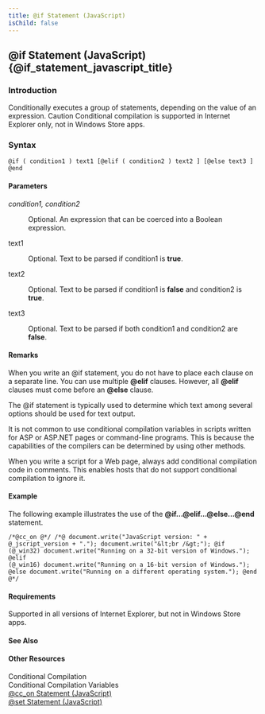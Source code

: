 ```yaml
---
title: @if Statement (JavaScript)
isChild: false
---
```


## @if Statement (JavaScript) {@if_statement_javascript_title}

### Introduction 

 Conditionally executes a group of statements, depending on the value of an expression. Caution Conditional compilation is supported in Internet Explorer only, not in Windows Store apps.

### Syntax 

```
@if ( condition1 ) text1 [@elif ( condition2 ) text2 ] [@else text3 ] @end
```

#### Parameters 

<div id="sectionSection0" class="section" name="collapseableSection" style="" expanded="true">
  <dl class="authored">
    <dt>
      <i xmlns:util="util">condition1, condition2</i>
    </dt>
    <dd>
      <p xmlns:util="util">
        Optional. An expression that can be coerced into a Boolean expression.
      </p>
    </dd>
    <dt>
      <span class="parameter" sdata="paramReference" xmlns:util="util">text1</span>
    </dt>
    <dd>
      <p xmlns:util="util">
        Optional. Text to be parsed if <span class="parameter" sdata="paramReference">condition1</span> is <b>true</b>.
      </p>
    </dd>
    <dt>
      <span class="parameter" sdata="paramReference" xmlns:util="util">text2</span>
    </dt>
    <dd>
      <p xmlns:util="util">
        Optional. Text to be parsed if <span class="parameter" sdata="paramReference">condition1</span> is <b>false</b> and <span class="parameter" sdata="paramReference">condition2</span> is
        <b>true</b>.
      </p>
    </dd>
    <dt>
      <span class="parameter" sdata="paramReference" xmlns:util="util">text3</span>
    </dt>
    <dd>
      <p xmlns:util="util">
        Optional. Text to be parsed if both <span class="parameter" sdata="paramReference">condition1</span> and <span class="parameter" sdata="paramReference">condition2</span> are <b>false</b>.
      </p>
    </dd>
  </dl>
</div>

#### Remarks 

<div id="languageReferenceRemarksSection" class="section" name="collapseableSection" style="">
  <p xmlns:util="util">
    When you write an <span sdata="langKeyword" value="@if"><span class="keyword">@if</span></span> statement, you do not have to place each clause on a separate line. You can use multiple
    <b>@elif</b> clauses. However, all <b>@elif</b> clauses must come before an <b>@else</b> clause.
  </p>
  <p xmlns:util="util">
    The <span sdata="langKeyword" value="@if"><span class="keyword">@if</span></span> statement is typically used to determine which text among several options should be used for text output.
  </p>
  <p xmlns:util="util">
    It is not common to use conditional compilation variables in scripts written for ASP or ASP.NET pages or command-line programs. This is because the capabilities of the compilers can be determined
    by using other methods.
  </p>
  <p xmlns:util="util">
    When you write a script for a Web page, always add conditional compilation code in comments. This enables hosts that do not support conditional compilation to ignore it.
  </p>
</div>

#### Example 

<p xmlns:util="util">
  The following example illustrates the use of the <b>@if...@elif&hellip;@else...@end</b> statement.
</p>

```
/*@cc_on @*/ /*@ document.write("JavaScript version: " + @_jscript_version + "."); document.write("&lt;br /&gt;"); @if (@_win32) document.write("Running on a 32-bit version of Windows."); @elif
(@_win16) document.write("Running on a 16-bit version of Windows."); @else document.write("Running on a different operating system."); @end @*/
```

#### Requirements 

<div id="requirementsTitleSection" class="section" name="collapseableSection" style="">
  <p xmlns:util="util">
    Supported in all versions of Internet Explorer, but not in Windows Store apps.
  </p>
</div>

#### See Also 

<div id="seeAlsoSection" class="section" name="collapseableSection" style="">
  <h4 class="subHeading">
    Other Resources
  </h4>
  <div class="seeAlsoStyle">
    <span sdata="link" xmlns:util="util">Conditional Compilation</span>
  </div>
  <div class="seeAlsoStyle">
    <span sdata="link" xmlns:util="util">Conditional Compilation Variables</span>
  </div>
  <div class="seeAlsoStyle">
    <span sdata="link" xmlns:util="util"><a href="fdeda7ee-b9f4-4e52-8aa2-21c90c02a332.htm">@cc_on Statement (JavaScript)</a></span>
  </div>
  <div class="seeAlsoStyle">
    <span sdata="link" xmlns:util="util"><a href="36f15926-3e69-422d-82a2-d186dc088203.htm">@set Statement (JavaScript)</a></span>
  </div>
</div>

